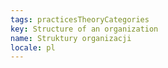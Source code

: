 ```yaml
---
tags: practicesTheoryCategories
key: Structure of an organization
name: Struktury organizacji
locale: pl
---
```

